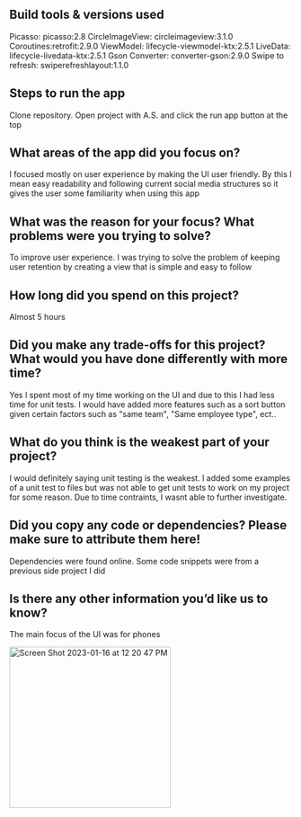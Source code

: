 ## Build tools & versions used
Picasso: picasso:2.8
CircleImageView: circleimageview:3.1.0
Coroutines:retrofit:2.9.0
ViewModel: lifecycle-viewmodel-ktx:2.5.1
LiveData: lifecycle-livedata-ktx:2.5.1
Gson Converter: converter-gson:2.9.0
Swipe to refresh: swiperefreshlayout:1.1.0

## Steps to run the app
Clone repository. Open project with A.S. and click the run app button at the top

## What areas of the app did you focus on?
I focused mostly on user experience by making the UI user friendly. By this I mean easy readability and following current social media structures so
it gives the user some familiarity when using this app

## What was the reason for your focus? What problems were you trying to solve?
To improve user experience. I was trying to solve the problem of keeping user retention by creating a view that is simple and easy to follow

## How long did you spend on this project?
Almost 5 hours

## Did you make any trade-offs for this project? What would you have done differently with more time?
Yes I spent most of my time working on the UI and due to this I had less time for unit tests. I would have added more features such as a sort
button given certain factors such as "same team", "Same employee type", ect..

## What do you think is the weakest part of your project?
I would definitely saying unit testing is the weakest. I added some examples of a unit test to files but was not able to get unit tests to work on 
my project for some reason. Due to time contraints, I wasnt able to further investigate.

## Did you copy any code or dependencies? Please make sure to attribute them here!
Dependencies were found online. Some code snippets were from a previous side project I did

## Is there any other information you’d like us to know?
The main focus of the UI was for phones

<img width="287" alt="Screen Shot 2023-01-16 at 12 20 47 PM" src="https://user-images.githubusercontent.com/38301046/212759857-6251b98a-78bc-4835-952a-74b4c2d6a4c3.png">
